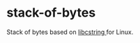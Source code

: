 # stack-of-bytes
Stack of bytes based on <a href="https://github.com/mfcoding/libcstring-for-linux"> libcstring </a> for Linux.

